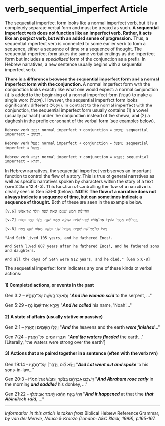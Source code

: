 # verb_sequential_imperfect Article
The sequential imperfect form looks like a normal imperfect verb, but it is a completely separate verbal form and must be treated as such. **A sequential imperfect verb does not function like an imperfect verb.  Rather, it acts like an *perfect* verb, but with an added sense of progression.**  Thus, a sequential imperfect verb is connected to some earlier verb to form a sequence, either a sequence of time or a sequence of thought. The sequential imperfect form takes the same verbal endings as the imperfect form but includes a *specialized* form of the conjunction as a prefix.  In Hebrew narratives, a new sentence usually begins with a sequential imperfect verb.

 **There is a difference between the sequential imperfect form and a normal imperfect form with the conjunction.**  A normal imperfect form with the conjunction looks exactly like what one would expect: a normal conjunction (וְ) is added to the beginning of a normal imperfect form (יִקְטֹל) to make a single word (וְיִקְטֹל).  However, the sequential imperfect form looks significantly different (וַיִּקְטֹל).  In contrast to the normal imperfect with the conjunction, the sequential imperfect form usually contains (1) a vowel (usually pathach) under the conjunction instead of the shewa, and (2) a daghesh in the prefix consonant of the verbal form (see examples below).

    Hebrew verb כָּתַב: normal imperfect + conjunction = וְיִכְתֹּב; sequential imperfect = וַיִּכְתּוב.

    Hebrew verb פָּעַל: normal imperfect + conjunction = וְיִפְעַל; sequential imperfect = וַיִּפְעַל.

    Hebrew verb קָרָא: normal imperfect + conjunction = וְיִקְרָא; sequential imperfect = וַיִּקְרָא.

In Hebrew narratives, the sequential imperfect verb serves an important function to control the flow of a story.  This is true of general narratives as well as specific narratives spoken by characters within the story of a text (see 2 Sam 12:4-5).  This function of controlling the flow of a narrative is clearly seen in Gen 5:6-8 (below).  **NOTE: The flow of a narrative does not always indicate a sequence of time, but can sometimes indicate a sequence of thought.**  Both of these are seen in the example below.

    [v.6] וַֽיְחִי־שֵׁ֕ת חָמֵ֥שׁ שָׁנִ֖ים וּמְאַ֣ת שָׁנָ֑ה וַיּ֖וֹלֶד אֶת־אֱנֽוֹשׁ׃

    [v.7] וַֽיְחִי־שֵׁ֗ת אַֽחֲרֵי֙ הוֹלִיד֣וֹ אֶת־אֱנ֔וֹשׁ שֶׁ֣בַע שָׁנִ֔ים וּשְׁמֹנֶ֥ה מֵא֖וֹת שָׁנָ֑ה וַיּ֥וֹלֶד בָּנִ֖ים וּבָנֽוֹת׃

    [v.8] וַיִּֽהְיוּ֙ כָּל־יְמֵי־שֵׁ֔ת שְׁתֵּ֤ים עֶשְׂרֵה֙ שָׁנָ֔ה וּתְשַׁ֥ע מֵא֖וֹת שָׁנָ֑ה וַיָּמֹֽת׃

    "And Seth lived 105 years, and he fathered Enosh.
    
    And Seth lived 807 years after he fathered Enosh, and he fathered sons and daughters. 
    
    And all the days of Seth were 912 years, and he died." [Gen 5:6-8]


The sequential imperfect form indicates any one of these kinds of verbal actions:

#### **1) Completed actions, or events in the past**
Gen 3:2 –  וַתֹּ֥אמֶר הָֽאִשָּׁ֖ה אֶל־הַנָּחָ֑שׁ "***And the woman said*** to the serpent, ..."

Gen 5:29 –  וַיִּקְרָ֧א אֶת־שְׁמ֛וֹ נֹ֖חַ  "***And he called*** his name, 'Noah'..."


#### **2) A state of affairs (usually stative or passive)**
Gen 2:1 – וַיְכֻלּ֛וּ הַשָּׁמַ֥יִם וְהָאָ֖רֶץ "***And*** the heavens and the earth ***were finished***..."

Gen 7:24 –  וַיִּגְבְּר֥וּ הַמַּ֖יִם עַל־הָאָ֑רֶץ  "***And the waters flooded*** the earth..." [Literally, 'the waters were strong over the earth']


#### **3) Actions that are paired together in a sentence (often with the verb היה)**
Gen 19:14 – וַיֵּצֵ֨א ל֜וֹט וַיְדַבֵּ֣ר׀ אֶל־חֲתָנָ֣יו "***And Lot went out and spoke*** to his sons-in-law..."

Gen 20:3 – וַיַּשְׁכֵּ֨ם אַבְרָהָ֜ם בַּבֹּ֗קֶר וַֽיַּחֲבֹשׁ֙ אֶת־חֲמֹר֔וֹ   "***And Abraham rose early*** in the morning ***and saddled*** his donkey, ..."

Gen 21:22 –  וַֽיְהִי֙ בָּעֵ֣ת הַהִ֔וא וַיֹּ֣אמֶר אֲבִימֶ֗לֶךְ   "***And it happened*** at that time ***that Abimilech said***, ..."


-------------------------------------------

*Information in this article is taken from* Biblical Hebrew Reference Grammar, *by van der Merwe, Naude & Kroeze (London: A&C Black, 1999), p.165-167.*